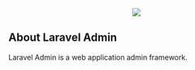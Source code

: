 <p align="center"><img src="https://laravel.com/assets/img/components/logo-laravel.svg"></p>

## About Laravel Admin

Laravel Admin is a web application admin framework.

